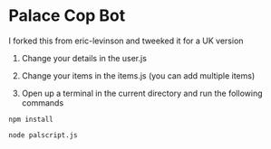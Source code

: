 # Palace Cop Bot
I forked this from eric-levinson and tweeked it for a UK version

1. Change your details in the user.js

2. Change your items in the items.js (you can add multiple items)

3. Open up a terminal in the current directory and run the following commands 
```
npm install
```

```
node palscript.js
```

